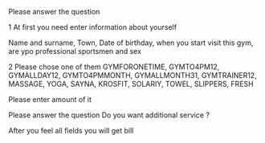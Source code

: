 Please answer the question

1 At first you need enter information about yourself

Name and surname, Town, Date of birthday, when you start visit this gym, are ypo professional sportsmen and sex

2 Please chose one of them GYMFORONETIME, GYMTO4PM12, GYMALLDAY12, GYMTO4PMMONTH, GYMALLMONTH31, GYMTRAINER12, MASSAGE, YOGA, SAYNA, KROSFIT, SOLARIY, TOWEL, SLIPPERS, FRESH

Please enter amount of it

Please answer the question  Do you want additional service ?

 
After you feel all fields you will get bill 
